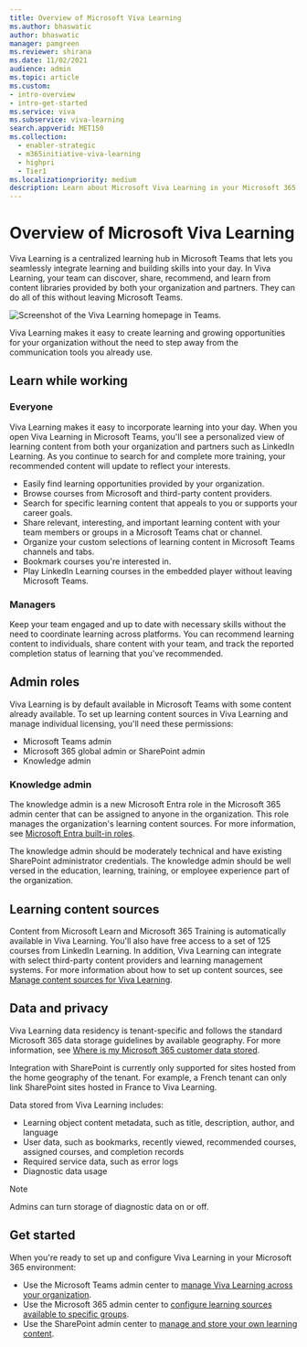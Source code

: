 ```yaml
---
title: Overview of Microsoft Viva Learning
ms.author: bhaswatic
author: bhaswatic
manager: pamgreen
ms.reviewer: shirana
ms.date: 11/02/2021
audience: admin
ms.topic: article
ms.custom: 
- intro-overview
- intro-get-started
ms.service: viva
ms.subservice: viva-learning
search.appverid: MET150
ms.collection:
  - enabler-strategic
  - m365initiative-viva-learning
  - highpri
  - Tier1
ms.localizationpriority: medium
description: Learn about Microsoft Viva Learning in your Microsoft 365 environment.
---
```


# Overview of Microsoft Viva Learning

Viva Learning is a centralized learning hub in Microsoft Teams that lets you seamlessly integrate learning and building skills into your day. In Viva Learning, your team can discover, share, recommend, and learn from content libraries provided by both your organization and partners. They can do all of this without leaving Microsoft Teams.

   ![Screenshot of the Viva Learning homepage in Teams.](../media/learning/overview-1.png)

Viva Learning makes it easy to create learning and growing opportunities for your organization without the need to step away from the communication tools you already use.

## Learn while working

### Everyone

Viva Learning makes it easy to incorporate learning into your day. When you open Viva Learning in Microsoft Teams, you'll see a personalized view of learning content from both your organization and partners such as LinkedIn Learning. As you continue to search for and complete more training, your recommended content will update to reflect your interests.

- Easily find learning opportunities provided by your organization.
- Browse courses from Microsoft and third-party content providers.
- Search for specific learning content that appeals to you or supports your career goals.
- Share relevant, interesting, and important learning content with your team members or groups in a Microsoft Teams chat or channel.
- Organize your custom selections of learning content in Microsoft Teams channels and tabs.
- Bookmark courses you're interested in.
- Play LinkedIn Learning courses in the embedded player without leaving Microsoft Teams.

### Managers

Keep your team engaged and up to date with necessary skills without the need to coordinate learning across platforms. You can recommend learning content to individuals, share content with your team, and track the reported completion status of learning that you've recommended.

## Admin roles

Viva Learning is by default available in Microsoft Teams with some content already available. To set up learning content sources in Viva Learning and manage individual licensing, you'll need these permissions:

- Microsoft Teams admin
- Microsoft 365 global admin or SharePoint admin
- Knowledge admin

### Knowledge admin

The knowledge admin is a new Microsoft Entra role in the Microsoft 365 admin center that can be assigned to anyone in the organization. This role manages the organization's learning content sources. For more information, see [Microsoft Entra built-in roles](/azure/active-directory/roles/permissions-reference#knowledge-administrator).

The knowledge admin should be moderately technical and have existing SharePoint administrator credentials. The knowledge admin should be well versed in the education, learning, training, or employee experience part of the organization.

## Learning content sources

Content from Microsoft Learn and Microsoft 365 Training is automatically available in Viva Learning. You'll also have free access to a set of 125 courses from LinkedIn Learning. In addition, Viva Learning can integrate with select third-party content providers and learning management systems. For more information about how to set up content sources, see [Manage content sources for Viva Learning](content-sources-365-admin-center.md).

## Data and privacy

Viva Learning data residency is tenant-specific and follows the standard Microsoft 365 data storage guidelines by available geography. For more information, see [Where is my Microsoft 365 customer data stored](/microsoft-365/enterprise/o365-data-locations).

Integration with SharePoint is currently only supported for sites hosted from the home geography of the tenant. For example, a French tenant can only link SharePoint sites hosted in France to Viva Learning.

Data stored from Viva Learning includes:

- Learning object content metadata, such as title, description, author, and language
- User data, such as bookmarks, recently viewed, recommended courses, assigned courses, and completion records
- Required service data, such as error logs
- Diagnostic data usage

>[!NOTE]
>Admins can turn storage of diagnostic data on or off.

## Get started

When you're ready to set up and configure Viva Learning in your Microsoft 365 environment:

- Use the Microsoft Teams admin center to [manage Viva Learning across your organization](set-up-viva-learning.md).
- Use the Microsoft 365 admin center to [configure learning sources available to specific groups](content-sources-365-admin-center.md).
- Use the SharePoint admin center to [manage and store your own learning content](configure-sharepoint-content-source.md).

